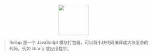 <p align="center">
    <img width="100" src="https://www.rollupjs.com/assets/images/logo.svg" />
</p>

> Rollup 是一个 JavaScript 模块打包器，可以将小块代码编译成大块复杂的代码，例如 library 或应用程序。
